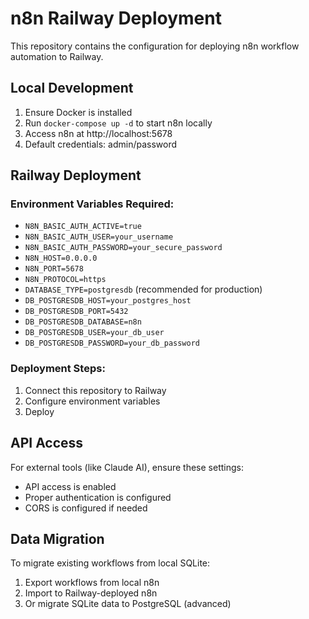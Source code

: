 # n8n Railway Deployment

This repository contains the configuration for deploying n8n workflow automation to Railway.

## Local Development

1. Ensure Docker is installed
2. Run `docker-compose up -d` to start n8n locally
3. Access n8n at http://localhost:5678
4. Default credentials: admin/password

## Railway Deployment

### Environment Variables Required:
- `N8N_BASIC_AUTH_ACTIVE=true`
- `N8N_BASIC_AUTH_USER=your_username`
- `N8N_BASIC_AUTH_PASSWORD=your_secure_password`
- `N8N_HOST=0.0.0.0`
- `N8N_PORT=5678`
- `N8N_PROTOCOL=https`
- `DATABASE_TYPE=postgresdb` (recommended for production)
- `DB_POSTGRESDB_HOST=your_postgres_host`
- `DB_POSTGRESDB_PORT=5432`
- `DB_POSTGRESDB_DATABASE=n8n`
- `DB_POSTGRESDB_USER=your_db_user`
- `DB_POSTGRESDB_PASSWORD=your_db_password`

### Deployment Steps:
1. Connect this repository to Railway
2. Configure environment variables
3. Deploy

## API Access

For external tools (like Claude AI), ensure these settings:
- API access is enabled
- Proper authentication is configured
- CORS is configured if needed

## Data Migration

To migrate existing workflows from local SQLite:
1. Export workflows from local n8n
2. Import to Railway-deployed n8n
3. Or migrate SQLite data to PostgreSQL (advanced)
